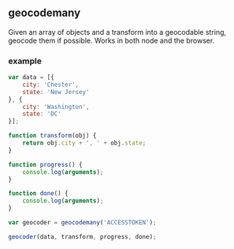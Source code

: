 geocodemany
---

Given an array of objects and a transform into a geocodable string, geocode
them if possible. Works in both node and the browser.

### example

```js
var data = [{
    city: 'Chester',
    state: 'New Jersey'
}, {
    city: 'Washington',
    state: 'DC'
}];

function transform(obj) {
    return obj.city + ', ' + obj.state;
}

function progress() {
    console.log(arguments);
}

function done() {
    console.log(arguments);
}

var geocoder = geocodemany('ACCESSTOKEN');

geocoder(data, transform, progress, done);
```
